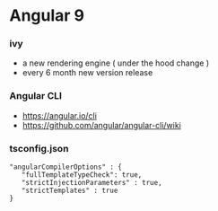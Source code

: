 # Angular 9
### ivy
- a new rendering engine ( under the hood change )
- every 6 month new version release
### Angular CLI
- https://angular.io/cli
- https://github.com/angular/angular-cli/wiki
### tsconfig.json
```
"angularCompilerOptions" : {
   "fullTemplateTypeCheck": true,
   "strictInjectionParameters" : true,
   "strictTemplates" : true
}
```
